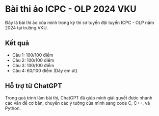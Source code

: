 # Bài thi ảo ICPC - OLP 2024 VKU

Đây là bài thi ảo của mình trong kỳ thi sơ tuyển đội tuyển ICPC - OLP năm 2024 tại trường VKU.

## Kết quả

- Câu 1: 100/100 điểm
- Câu 2: 100/100 điểm
- Câu 3: 100/100 điểm
- Câu 4: 60/100 điểm (Dãy em út)

## Hỗ trợ từ ChatGPT

Trong quá trình làm bài thi, ChatGPT đã giúp mình giải quyết được nhanh các vấn đề cơ bản, chuyển các ý tưởng của mình sang code C, C++, và Python.

